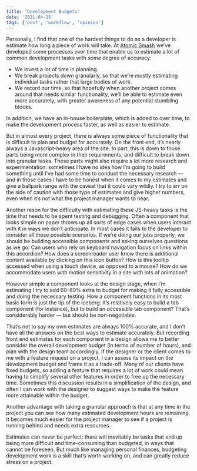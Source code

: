 ```yaml
---
title: 'Development Budgets'
date: '2021-04-15'
tags: ['post', 'workflow', 'opinion']
---
```


Personally, I find that one of the hardest things to do as a developer is estimate how long a piece of work will take. At [Atomic Smash](https://atomicsmash.co.uk) we’ve developed some processes over time that enable us to estimate a lot of common development tasks with _some_ degree of accuracy:

- We invest a lot of time in planning.
- We break projects down granularly, so that we’re mostly estimating individual tasks rather that large bodies of work.
- We record our time, so that hopefully when another project comes around that needs similar functionality, we’ll be able to estimate even more accurately, with greater awareness of any potential stumbling blocks.

In addition, we have an in-house boilerplate, which is added to over time, to make the development process faster, as well as easier to estimate.

But in almost every project, there is always some piece of functionality that is difficult to plan and budget for accurately. On the front end, it’s nearly always a Javascript-heavy area of the site. In part, this is down to those parts being more complex in their requirements, and difficult to break down into granular tasks. These parts might also require a lot more research and experimentation: sometimes I have no idea how I’m going to build something until I’ve had some time to conduct the necessary research — and in those cases I have to be honest when it comes to my estimates and give a ballpark range with the caveat that it could vary wildly. I try to err on the side of caution with those type of estimates and give higher numbers, even when it’s not what the project manager wants to hear.

Another reson for the difficulty with estimating these JS-heavy tasks is the time that needs to be spent testing and debugging. Often a component that looks simple on paper throws up all sorts of edge cases when users interact with it in ways we don’t anticipate. In most cases it falls to the developer to consider all these possible scenarios. If we’re doing our jobs properly, we should be building accessible components and asking ourselves questions as we go: Can users who rely on keyboard navigation focus on links within this accordion? How does a screenreader user know there is additional content available by clicking on this icon button? How is this tooltip accessed when using a touch device, as opposed to a mouse? How do we accommodate users with motion sensitivity in a site with lots of animation?

However simple a component looks at the design stage, when I’m estimating I try to add 60–80% extra to budget for making it fully accessible and doing the necessary testing. How a component functions in its most basic form is just the tip of the iceberg: It’s relatively easy to build a tab component (for instance), but to build an _accessible_ tab component? That’s considerably harder — but should be non-negotiable.

That’s not to say my own estimates are always 100% accurate, and I don’t have all the answers on the best ways to estimate accurately. But recording front end estimates for each component in a design allows me to better consider the overall development budget (in terms of number of hours), and plan with the design team accordingly. If the designer or the client comes to me with a feature request on a project, I can assess its impact on the development budget and frame it as a trade-off. Many of our clients have fixed budgets, so adding a feature that requires a lot of work could mean having to simplify several other features in order to free up the necessary time. Sometimes this discussion results in a simplification of the design, and often I can work with the designer to suggest ways to make the feature more attainable within the budget.

Another advantage with taking a granular approach is that at any time in the project you can see how many estimated development hours are remaining. It becomes much easier for the project manager to see if a project is running behind and needs extra resources.

Estimates can never be perfect: there will inevitably be tasks that end up being more difficult and time-consuming than budgeted, in ways that cannot be foreseen. But much like managing personal finances, budgeting development work is a skill that’s worth working on, and can greatly reduce stress on a project.
